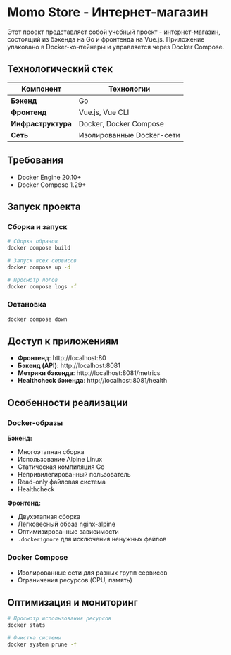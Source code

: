 # Momo Store - Интернет-магазин

Этот проект представляет собой учебный проект -  интернет-магазин, состоящий из бэкенда на Go и фронтенда на Vue.js. Приложение упаковано в Docker-контейнеры и управляется через Docker Compose.

## Технологический стек

| Компонент       | Технологии                          |
|-----------------|-------------------------------------|
| **Бэкенд**      | Go                     |
| **Фронтенд**    | Vue.js, Vue CLI                     |
| **Инфраструктура** | Docker, Docker Compose              |
| **Сеть**        | Изолированные Docker-сети           |

## Требования

- Docker Engine 20.10+
- Docker Compose 1.29+

## Запуск проекта

### Сборка и запуск

```bash
# Сборка образов
docker compose build

# Запуск всех сервисов
docker compose up -d

# Просмотр логов
docker compose logs -f
```

### Остановка

```bash
docker compose down
```

## Доступ к приложениям

- **Фронтенд**: http://localhost:80
- **Бэкенд (API)**: http://localhost:8081
- **Метрики бэкенда**: http://localhost:8081/metrics
- **Healthcheck бэкенда**: http://localhost:8081/health

## Особенности реализации

### Docker-образы

**Бэкенд:**
- Многоэтапная сборка
- Использование Alpine Linux
- Статическая компиляция Go
- Непривилегированный пользователь
- Read-only файловая система
- Healthcheck

**Фронтенд:**
- Двухэтапная сборка
- Легковесный образ nginx-alpine
- Оптимизированные зависимости
- `.dockerignore` для исключения ненужных файлов

### Docker Compose

- Изолированные сети для разных групп сервисов
- Ограничения ресурсов (CPU, память)

## Оптимизация и мониторинг

```bash
# Просмотр использования ресурсов
docker stats

# Очистка системы
docker system prune -f
```